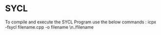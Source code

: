 # SYCL
To compile and execute the SYCL Program use the below commands :
icpx -fsycl filename.cpp -o filename
\n./filename

